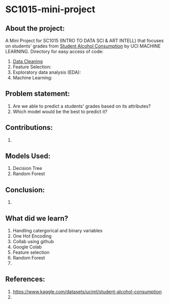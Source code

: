 # SC1015-mini-project

## About the project:

A Mini Project for SC1015 (INTRO TO DATA SCI & ART INTELL) that focuses on students' grades from [Student Alcohol Consumption](https://www.kaggle.com/datasets/uciml/student-alcohol-consumption) by UCI MACHINE LEARNING. Directory for easy access of code:
1. [Data Cleaning](https://github.com/potatopotati/SC1015-mini-project/blob/main/mini%20proj.ipynb)
2. Feature Selection:
3. Exploratory data analysis (EDA):
4. Machine Learning: 

## Problem statement:

1. Are we able to predict a students' grades based on its attributes?
2. Which model would be the best to predict it?

## Contributions:
1.

## Models Used:
1. Decision Tree
2. Random Forest

## Conclusion:
1.

## What did we learn?
1. Handling catergorical and binary variables 
2. One Hot Encoding
3. Collab using github
4. Google Colab
5. Feature selection
6. Random Forest
7. 

## References:
1. <https://www.kaggle.com/datasets/uciml/student-alcohol-consumption>
2. 

